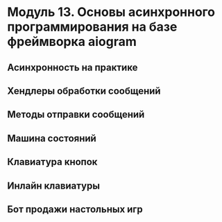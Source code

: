 # Модуль 13. Основы асинхронного программирования на базе фреймворка aiogram  

## Асинхронность на практике  


## Хендлеры обработки сообщений  


## Методы отправки сообщений  


## Машина состояний  


## Клавиатура кнопок  


## Инлайн клавиатуры  


## Бот продажи настольных игр  
